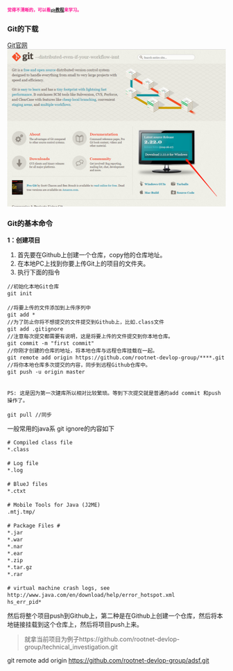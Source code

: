 ### <font size=1 font color=#FF1493 font face="黑体">觉得不清晰的，可以看[git教程](https://www.yiibai.com/git/git_pull.html)来学习。</font>
### Git的下载
[Git官网](https://git-scm.com/)
![下载这个](https://github.com/rootnet-devlop-group/technical_investigation/blob/master/snapshot/git/Git%E4%B8%8B%E8%BD%BD.jpg)

### Git的基本命令
**1：创建项目**
1. 首先要在Github上创建一个仓库，copy他的仓库地址。
2. 在本地PC上找到你要上传Git上的项目的文件夹。
3. 执行下面的指令
```
//初始化本地Git仓库
git init    

//将要上传的文件添加到上传序列中
git add *   
//为了防止你将不想提交的文件提交到Github上，比如.class文件
git add .gitignore 
//注意每次提交都需要有说明，这是将要上传的文件提交到你本地仓库。
git commit -m "first commit"  
//你刚才创建的仓库的地址，将本地仓库与远程仓库挂载在一起。
git remote add origin https://github.com/rootnet-devlop-group/****.git 
//将你本地仓库多次提交的内容，同步到远程Github仓库中。
git push -u origin master 


PS: 这是因为第一次建库所以相对比较繁琐。等到下次提交就是普通的add commit 和push操作了。

git pull //同步

```
一般常用的java系 git ignore的内容如下
```
# Compiled class file
*.class

# Log file
*.log

# BlueJ files
*.ctxt

# Mobile Tools for Java (J2ME)
.mtj.tmp/

# Package Files #
*.jar
*.war
*.nar
*.ear
*.zip
*.tar.gz
*.rar

# virtual machine crash logs, see http://www.java.com/en/download/help/error_hotspot.xml
hs_err_pid*
```
然后将整个项目push到Github上，第二种是在Github上创建一个仓库，然后将本地链接挂载到这个仓库上，然后将项目push上来。

>就拿当前项目为例子https://github.com/rootnet-devlop-group/technical_investigation.git

git remote add origin https://github.com/rootnet-devlop-group/adsf.git
